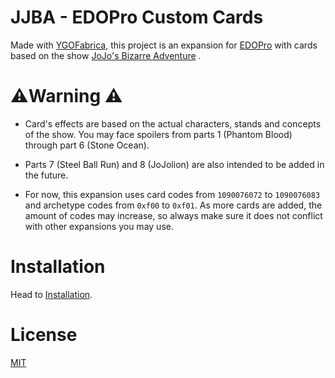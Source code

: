 # JJBA - EDOPro Custom Cards
Made with [YGOFabrica](https://github.com/piface314/ygo-fabrica/), this project is an expansion for [EDOPro](https://github.com/ProjectIgnis/EDOPro) with cards based on the show [JoJo's Bizarre Adventure](https://en.wikipedia.org/wiki/JoJo%27s_Bizarre_Adventure) .

# ⚠️Warning ⚠️
- Card's effects are based on the actual characters, stands and concepts of the show. You may face spoilers from parts 1 (Phantom Blood) through part 6 (Stone Ocean).

- Parts 7 (Steel Ball Run) and 8 (JoJolion) are also intended to be added in the future.

- For now, this expansion uses card codes from `1090076072` to `1090076083` and archetype codes from `0xf00` to `0xf01`. As more cards are added, the amount of codes may increase, so always make sure it does not conflict with other expansions you may use.


# Installation
Head to [Installation](INSTALLATION.md).

# License
[MIT](LICENSE)
